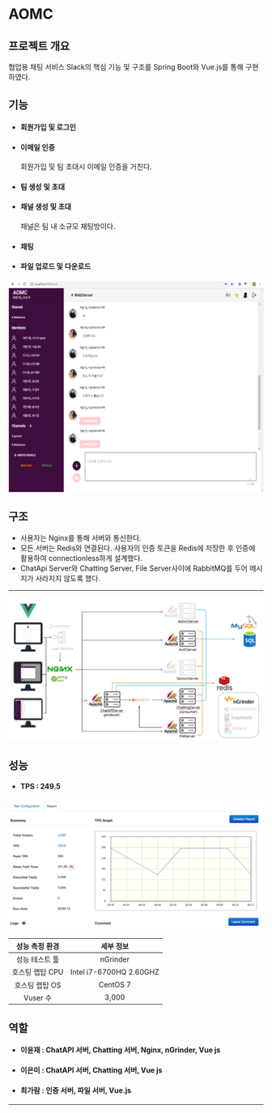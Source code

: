 # AOMC

## 프로젝트 개요
협업용 채팅 서비스 Slack의 핵심 기능 및 구조를 Spring Boot와 Vue.js를 통해 구현하였다.

## 기능
* #### 회원가입 및 로그인 

* #### 이메일 인증
  회원가입 및 팀 초대시 이메일 인증을 거친다.

* #### 팀 생성 및 초대

* #### 채널 생성 및 초대 
  채널은 팀 내 소규모 채팅방이다.

* #### 채팅

* #### 파일 업로드 및 다운로드

![coop-chatting](https://github.com/AOMC-Coop/AOMC/blob/master/COMMON/chatting.png?raw=true)



## 구조
* 사용자는 Nginx를 통해 서버와 통신한다.
* 모든 서버는 Redis와 연결된다. 사용자의 인증 토큰을 Redis에 저장한 후 인증에 활용하여 connectionless하게 설계했다.
* ChatApi Server와 Chatting Server, File Server사이에 RabbitMQ를 두어 메시지가 사라지지 않도록 했다.

***

![Coop](https://github.com/AOMC-Coop/AOMC/blob/master/COMMON/coop-architecture.png?raw=true)

## 성능
* #### TPS : 249.5
![Coop](https://github.com/AOMC-Coop/AOMC/blob/master/COMMON/TPS_1.png)

성능 측정 환경 | 세부 정보 
:---: | :---: |
성능 테스트 툴 | nGrinder
호스팅 랩탑 CPU | Intel i7-6700HQ 2.60GHZ
호스팅 랩탑 OS | CentOS 7
Vuser 수 | 3,000


## 역할

* #### 이윤재 : ChatAPI 서버, Chatting 서버, Nginx, nGrinder, Vue js
* #### 이은미 : ChatAPI 서버, Chatting 서버, Vue js
* #### 최가람 : 인증 서버, 파일 서버, Vue.js

***

